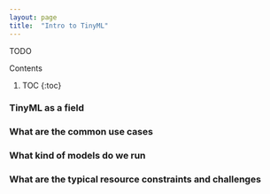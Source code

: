 ```yaml
---
layout: page
title:  "Intro to TinyML"
---
```


TODO

<div id="toc_container" markdown="1">
<p class="toc_title">Contents</p>

1. TOC
{:toc}
</div>

### TinyML as a field 
### What are the common use cases
### What kind of models do we run
### What are the typical resource constraints and challenges
